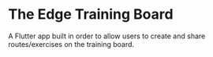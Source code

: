 # The Edge Training Board
 A Flutter app built in order to allow users to create and share routes/exercises on the training board.
